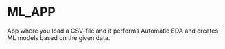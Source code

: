 # ML_APP
App where you load a CSV-file and it performs Automatic EDA and creates ML models based on the given data.
